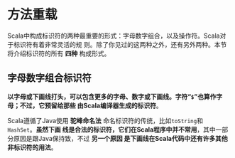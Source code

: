 方法重载
================================================================================
Scala中构成标识符的两种最重要的形式：字母数字组合，以及操作符。Scala对于标识符有着非常灵活的规
则。除了你见过的这两种之外，还有另外两种。本节将介绍标识符的所有 **四种** 构成形式。

## 字母数字组合标识符
**以字母或下画线打头，可以包含更多的字母、数字或下画线。字符“`$`”也算作字母；不过，它预留给那些
由Scala编译器生成的标识符**。

Scala遵循了Java使用 **驼峰命名法** 命名标识符的传统，比如`toString`和`HashSet`。**虽然下画
线是合法的标识符，它们在Scala程序中并不常用**，其中一部分原因是跟Java保持致，不过 **另一个原因
是下画线在Scala代码中还有许多其他非标识符的用法**。

